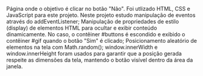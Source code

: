 Página onde o objetivo é clicar no botão "Não".
Foi utlizado HTML, CSS e JavaScript para este projeto.
Neste projeto estudo manipulação de eventos através do addEventListener;
Manipulação de propriedades de estilo (display) de elementos HTML para ocultar e exibir conteúdo dinamicamente. 
No caso, o contêiner #buttons é escondido e exibido o contêiner #gif quando o botão "Sim" é clicado;
Posicionamento aleatório de elementos na tela com Math.random();
window.innerWidth e window.innerHeight foram usados para garantir que a posição gerada respeite as dimensões da tela, 
mantendo o botão visível dentro da área da janela.

